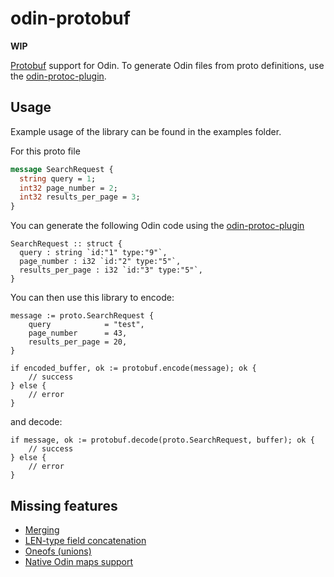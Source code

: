 # odin-protobuf

**WIP**

[Protobuf](https://github.com/protocolbuffers/protobuf) support for Odin. To generate Odin files from proto definitions, use the [odin-protoc-plugin](https://github.com/lordhippo/odin-protoc-plugin).

## Usage
Example usage of the library can be found in the examples folder.

For this proto file
```proto
message SearchRequest {
  string query = 1;
  int32 page_number = 2;
  int32 results_per_page = 3;
}
```

You can generate the following Odin code using the [odin-protoc-plugin](https://github.com/lordhippo/odin-protoc-plugin)
```odin
SearchRequest :: struct {
  query : string `id:"1" type:"9"`,
  page_number : i32 `id:"2" type:"5"`,
  results_per_page : i32 `id:"3" type:"5"`,
}
```

You can then use this library to encode:

```odin
message := proto.SearchRequest {
	query            = "test",
	page_number      = 43,
	results_per_page = 20,
}

if encoded_buffer, ok := protobuf.encode(message); ok {
	// success
} else {
	// error
}
```

and decode:

```odin
if message, ok := protobuf.decode(proto.SearchRequest, buffer); ok {
	// success
} else {
	// error
}
```

## Missing features
- [Merging](https://github.com/lordhippo/odin-protobuf/issues/8)
- [LEN-type field concatenation](https://github.com/lordhippo/odin-protobuf/issues/2)
- [Oneofs (unions)](https://github.com/lordhippo/odin-protobuf/issues/6)
- [Native Odin maps support](https://github.com/lordhippo/odin-protobuf/issues/5)
